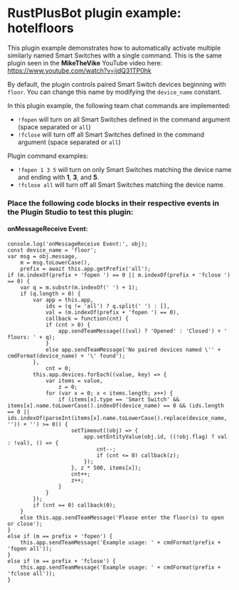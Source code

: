 # **RustPlusBot** plugin example: hotelfloors

This plugin example demonstrates how to automatically activate multiple similarly named Smart Switches with a single command. This is the same plugin seen in the **MikeTheVike** YouTube video here: https://www.youtube.com/watch?v=ijdQ31TP0hk

By default, the plugin controls paired Smart Switch devices beginning with `floor`. You can change this name by modifying the `device_name` constant.

In this plugin example, the following team chat commands are implemented:

- `!fopen` will turn on all Smart Switches defined in the command argument (space separated or `all`)
- `!fclose` will turn off all Smart Switches defined in the command argument (space separated or `all`)

Plugin command examples:

- `!fopen 1 3 5` will turn on only Smart Switches matching the device name and ending with **1**, **3**, and **5**.
- `!fclose all` will turn off all Smart Switches matching the device name.

### Place the following code blocks in their respective events in the Plugin Studio to test this plugin:

#### onMessageReceive Event:

```
console.log('onMessageReceive Event:', obj);
const device_name = 'floor';
var msg = obj.message,
    m = msg.toLowerCase(),
    prefix = await this.app.getPrefix('all');
if (m.indexOf(prefix + 'fopen ') == 0 || m.indexOf(prefix + 'fclose ') == 0) {
    var q = m.substr(m.indexOf(' ') + 1);
    if (q.length > 0) {
        var app = this.app,
            ids = (q != 'all') ? q.split(' ') : [],
            val = (m.indexOf(prefix + 'fopen ') == 0),
            callback = function(cnt) {
            if (cnt > 0) {
                app.sendTeamMessage(((val) ? 'Opened' : 'Closed') + ' floors: ' + q);
            }
            else app.sendTeamMessage('No paired devices named \'' + cmdFormat(device_name) + '\' found');
        },
            cnt = 0;
        this.app.devices.forEach((value, key) => {
            var items = value,
                z = 0;
            for (var x = 0; x < items.length; x++) {
                if (items[x].type == 'Smart Switch' && items[x].name.toLowerCase().indexOf(device_name) == 0 && (ids.length == 0 || ids.indexOf(parseInt(items[x].name.toLowerCase().replace(device_name, '')) + '') >= 0)) {
                    setTimeout((obj) => {
                        app.setEntityValue(obj.id, ((!obj.flag) ? val : !val), () => {
                            cnt--;
                            if (cnt <= 0) callback(z);
                        });
                    }, z * 500, items[x]);
                    cnt++;
                    z++;
                }
            }
        });
        if (cnt == 0) callback(0);
    }
    else this.app.sendTeamMessage('Please enter the floor(s) to open or close');
}
else if (m == prefix + 'fopen') {
    this.app.sendTeamMessage('Example usage: ' + cmdFormat(prefix + 'fopen all'));
}
else if (m == prefix + 'fclose') {
    this.app.sendTeamMessage('Example usage: ' + cmdFormat(prefix + 'fclose all'));
}
```
